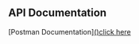 ## API Documentation
[Postman Documentation][(<paste-your-link-here>)click here](https://documenter.getpostman.com/view/39592422/2sAYBPnEio)
